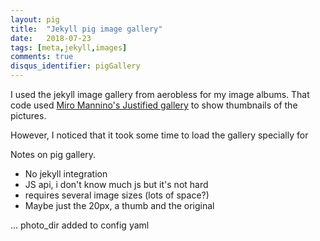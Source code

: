 ```yaml
---
layout: pig
title:  "Jekyll pig image gallery"
date:   2018-07-23
tags: [meta,jekyll,images]
comments: true
disqus_identifier: pigGallery
---
```


I used the jekyll image gallery from aerobless for my image albums. That code used [Miro Mannino's Justified gallery](http://miromannino.github.io/Justified-Gallery/) to show thumbnails of the pictures. 

However, I noticed that it took some time to load the gallery specially for 

Notes on pig gallery.

* No jekyll integration
* JS api, i don't know much js but it's not hard
* requires several image sizes (lots of space?)
* Maybe just the 20px, a thumb and the original

...
photo_dir added to config yaml

